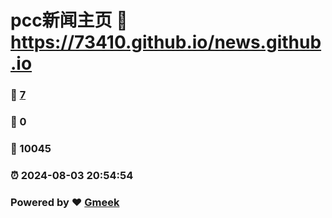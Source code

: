 # pcc新闻主页 :link: https://73410.github.io/news.github.io 
### :page_facing_up: [7](https://73410.github.io/news.github.io/tag.html) 
### :speech_balloon: 0 
### :hibiscus: 10045 
### :alarm_clock: 2024-08-03 20:54:54 
### Powered by :heart: [Gmeek](https://github.com/Meekdai/Gmeek)
